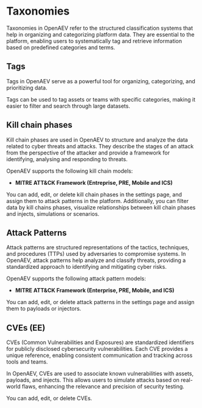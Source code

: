 # Taxonomies

Taxonomies in OpenAEV refer to the structured classification systems that help in organizing and categorizing platform
data. They are essential to the platform, enabling users to systematically tag and retrieve information based on
predefined categories and terms.

## Tags

Tags in OpenAEV serve as a powerful tool for organizing, categorizing, and prioritizing data.

Tags can be used to tag assets or teams with specific categories, making it easier to filter and search through large
datasets.

## Kill chain phases

Kill chain phases are used in OpenAEV to structure and analyze the data related to cyber threats and attacks. They
describe the stages of an attack from the perspective of the attacker and provide a framework for identifying, analysing
and responding to threats.

OpenAEV supports the following kill chain models:

- **MITRE ATT&CK Framework (Entreprise, PRE, Mobile and ICS)**

You can add, edit, or delete kill chain phases in the settings page, and assign them to attack patterns in the platform.
Additionally, you can filter data by kill chains phases, visualize relationships between kill chain phases and
injects, simulations or scenarios.

## Attack Patterns

Attack patterns are structured representations of the tactics, techniques, and procedures (TTPs) used by adversaries to
compromise systems. In OpenAEV, attack patterns help analyze and classify threats, providing a standardized approach to
identifying and mitigating cyber risks.

OpenAEV supports the following attack pattern models:

- **MITRE ATT&CK Framework (Enterprise, PRE, Mobile, and ICS)**

You can add, edit, or delete attack patterns in the settings page and assign them to payloads or injectors.

## CVEs (EE)

CVEs (Common Vulnerabilities and Exposures) are standardized identifiers for publicly disclosed cybersecurity
vulnerabilities. Each CVE provides a unique reference, enabling consistent communication and tracking across tools and
teams.

In OpenAEV, CVEs are used to associate known vulnerabilities with assets, payloads, and injects. This allows users to
simulate attacks based on real-world flaws, enhancing the relevance and precision of security testing.

You can add, edit, or delete CVEs.
